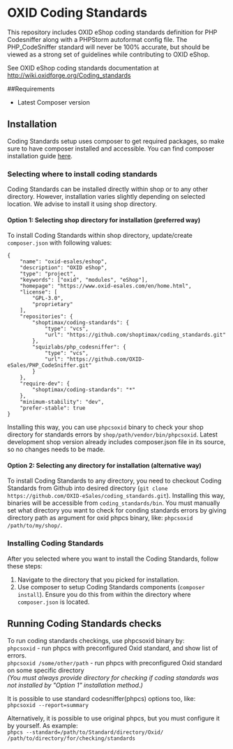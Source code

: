 OXID Coding Standards
=====================

This repository includes OXID eShop coding standards definition for PHP Codesniffer along with a PHPStorm autoformat config file. The PHP_CodeSniffer standard will never be 100% accurate, but should be viewed as a strong set of guidelines while contributing to OXID eShop.

See OXID eShop coding standards documentation at http://wiki.oxidforge.org/Coding_standards

##Requirements
* Latest Composer version

## Installation

Coding Standards setup uses composer to get required packages, so make sure to have composer installed and accessible. 
You can find composer installation guide [here](https://getcomposer.org/download/).

### Selecting where to install coding standards

Coding Standards can be installed directly within shop or to any other directory. 
However, installation varies slightly depending on selected location. We advise to install it using shop directory. 
#### Option 1: Selecting shop directory for installation (preferred way)

To install Coding Standards within shop directory, update/create `composer.json` with following values:
```
{
    "name": "oxid-esales/eshop",
    "description": "OXID eShop",
    "type": "project",
    "keywords": ["oxid", "modules", "eShop"],
    "homepage": "https://www.oxid-esales.com/en/home.html",
    "license": [
        "GPL-3.0",
        "proprietary"
    ],
    "repositories": {
        "shoptimax/coding-standards": {
            "type": "vcs",
            "url": "https://github.com/shoptimax/coding_standards.git"
        },
        "squizlabs/php_codesniffer": {
            "type": "vcs",
            "url": "https://github.com/OXID-eSales/PHP_CodeSniffer.git"
        }
    },
    "require-dev": {
        "shoptimax/coding-standards": "*"
    },
    "minimum-stability": "dev",
    "prefer-stable": true
}
```
Installing this way, you can use `phpcsoxid` binary to check your shop directory for standards errors by `shop/path/vendor/bin/phpcsoxid`.
Latest development shop version already includes composer.json file in its source, so no changes needs to be made.

#### Option 2: Selecting any directory for installation (alternative way)

To install Coding Standards to any directory, you need to checkout Coding Standards from Github into desired directory (`git clone https://github.com/OXID-eSales/coding_standards.git`). Installing this way, binaries will be accessible from `coding_standards/bin`. You must manually set what directory you want to check for conding standards errors by giving directory path as argument for oxid phpcs binary, like: `phpcsoxid /path/to/my/shop/`.

### Installing Coding Standards

After you selected where you want to install the Coding Standards, follow these steps:

1. Navigate to the directory that you picked for installation.
1. Use composer to setup Coding Standards components (`composer install`). Ensure you do this from within the directory where `composer.json` is located. 


## Running Coding Standards checks

To run coding standards checkings, use phpcsoxid binary by:  
`phpcsoxid` - run phpcs with preconfigured Oxid standard, and show list of errors.  
`phpcsoxid /some/other/path` - run phpcs with preconfigured Oxid standard on some specific directory  
*(You must always provide directory for checking if coding standards was not installed by "Option 1" installation method.)*

It is possible to use standard codesniffer(phpcs) options too, like:  
`phpcsoxid --report=summary`

Alternatively, it is possible to use original phpcs, but you must configure it by yourself. As example:  
`phpcs --standard=/path/to/Standard/directory/Oxid/ /path/to/directory/for/checking/standards`
